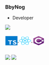 ### BbyNog

- Developer

<div>
  <a href="https://github.com/bbynog">
  <img height="170em" src="https://github-readme-stats.vercel.app/api/top-langs/?username=bbynog&layout=compact&langs_count=7&theme=tokyonight"/>
</div>
<div style="display: inline_block"><br>
     <img align="center" alt="BBY-Ts" height="30" width="40" src="https://raw.githubusercontent.com/devicons/devicon/master/icons/typescript/typescript-plain.svg">
     <img align="center" alt="BBY-React" height="30" width="40" src="https://raw.githubusercontent.com/devicons/devicon/master/icons/react/react-original.svg">
     <img align="center" alt="BBY-Csharp" height="30" width="40" src="https://raw.githubusercontent.com/devicons/devicon/master/icons/csharp/csharp-original.svg">
</div>
  
 ##
  
<div> 
  <a href = "mailto:bbynogueira@gmail.com"><img src="https://img.shields.io/badge/-Gmail-%23333?style=for-the-badge&logo=gmail&logoColor=white" target="_blank"></a>
  <a href="https://br.linkedin.com/in/gabriel-nogueira-dev" target="_blank"><img src="https://img.shields.io/badge/-LinkedIn-%230077B5?style=for-the-badge&logo=linkedin&logoColor=white" target="_blank"></a> 
</div>
